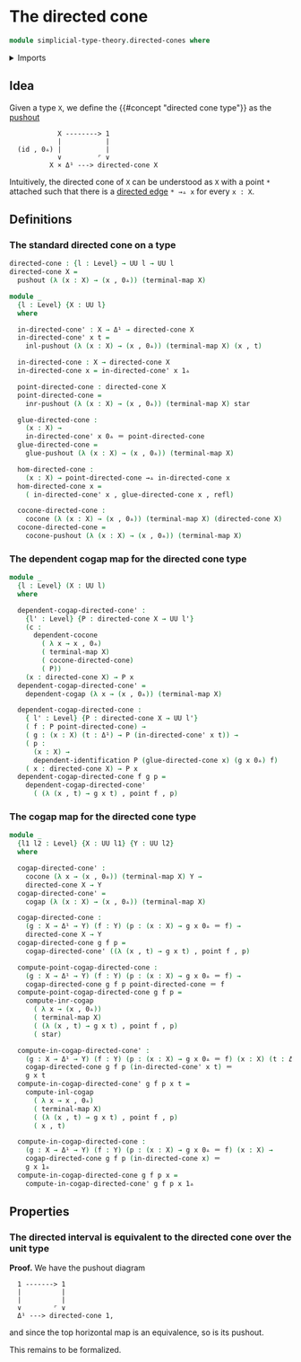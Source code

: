 # The directed cone

```agda
module simplicial-type-theory.directed-cones where
```

<details><summary>Imports</summary>

```agda
open import elementary-number-theory.natural-numbers

open import foundation.action-on-identifications-functions
open import foundation.booleans
open import foundation.cartesian-product-types
open import foundation.conjunction
open import foundation.coproduct-types
open import foundation.dependent-identifications
open import foundation.dependent-pair-types
open import foundation.disjunction
open import foundation.empty-types
open import foundation.equality-dependent-pair-types
open import foundation.equivalences
open import foundation.function-extensionality
open import foundation.function-types
open import foundation.functoriality-dependent-pair-types
open import foundation.homotopies
open import foundation.identity-types
open import foundation.propositions
open import foundation.retractions
open import foundation.sections
open import foundation.sets
open import foundation.subtypes
open import foundation.type-arithmetic-dependent-pair-types
open import foundation.unit-type
open import foundation.universe-levels

open import simplicial-type-theory.arrows
open import simplicial-type-theory.directed-edges
open import simplicial-type-theory.directed-interval-type I
open import simplicial-type-theory.inequality-directed-interval-type I

open import synthetic-homotopy-theory.cocones-under-spans
open import synthetic-homotopy-theory.dependent-cocones-under-spans
open import synthetic-homotopy-theory.joins-of-types
open import synthetic-homotopy-theory.pushouts
```

</details>

## Idea

Given a type `X`, we define the {{#concept "directed cone type"}} as the
[pushout](synthetic-homotopy-theory.pushouts.md)

```text
            X --------> 1
            |           |
  (id , 0▵) |           |
            ∨         ⌜ ∨
          X × Δ¹ ---> directed-cone X
```

Intuitively, the directed cone of `X` can be understood as `X` with a point `*`
attached such that there is a
[directed edge](simplicial-type-theory.directed-edges.md) `* →▵ x` for every
`x : X`.

## Definitions

### The standard directed cone on a type

```agda
directed-cone : {l : Level} → UU l → UU l
directed-cone X =
  pushout (λ (x : X) → (x , 0▵)) (terminal-map X)

module _
  {l : Level} {X : UU l}
  where

  in-directed-cone' : X → Δ¹ → directed-cone X
  in-directed-cone' x t =
    inl-pushout (λ (x : X) → (x , 0▵)) (terminal-map X) (x , t)

  in-directed-cone : X → directed-cone X
  in-directed-cone x = in-directed-cone' x 1▵

  point-directed-cone : directed-cone X
  point-directed-cone =
    inr-pushout (λ (x : X) → (x , 0▵)) (terminal-map X) star

  glue-directed-cone :
    (x : X) →
    in-directed-cone' x 0▵ ＝ point-directed-cone
  glue-directed-cone =
    glue-pushout (λ (x : X) → (x , 0▵)) (terminal-map X)

  hom-directed-cone :
    (x : X) → point-directed-cone →▵ in-directed-cone x
  hom-directed-cone x =
    ( in-directed-cone' x , glue-directed-cone x , refl)

  cocone-directed-cone :
    cocone (λ (x : X) → (x , 0▵)) (terminal-map X) (directed-cone X)
  cocone-directed-cone =
    cocone-pushout (λ (x : X) → (x , 0▵)) (terminal-map X)
```

### The dependent cogap map for the directed cone type

```agda
module _
  {l : Level} (X : UU l)
  where

  dependent-cogap-directed-cone' :
    {l' : Level} {P : directed-cone X → UU l'}
    (c :
      dependent-cocone
        ( λ x → x , 0▵)
        ( terminal-map X)
        ( cocone-directed-cone)
        ( P))
    (x : directed-cone X) → P x
  dependent-cogap-directed-cone' =
    dependent-cogap (λ x → (x , 0▵)) (terminal-map X)

  dependent-cogap-directed-cone :
    { l' : Level} {P : directed-cone X → UU l'}
    ( f : P point-directed-cone) →
    ( g : (x : X) (t : Δ¹) → P (in-directed-cone' x t)) →
    ( p :
      (x : X) →
      dependent-identification P (glue-directed-cone x) (g x 0▵) f)
    ( x : directed-cone X) → P x
  dependent-cogap-directed-cone f g p =
    dependent-cogap-directed-cone'
      ( (λ (x , t) → g x t) , point f , p)
```

### The cogap map for the directed cone type

```agda
module _
  {l1 l2 : Level} {X : UU l1} {Y : UU l2}
  where

  cogap-directed-cone' :
    cocone (λ x → (x , 0▵)) (terminal-map X) Y →
    directed-cone X → Y
  cogap-directed-cone' =
    cogap (λ (x : X) → (x , 0▵)) (terminal-map X)

  cogap-directed-cone :
    (g : X → Δ¹ → Y) (f : Y) (p : (x : X) → g x 0▵ ＝ f) →
    directed-cone X → Y
  cogap-directed-cone g f p =
    cogap-directed-cone' ((λ (x , t) → g x t) , point f , p)

  compute-point-cogap-directed-cone :
    (g : X → Δ¹ → Y) (f : Y) (p : (x : X) → g x 0▵ ＝ f) →
    cogap-directed-cone g f p point-directed-cone ＝ f
  compute-point-cogap-directed-cone g f p =
    compute-inr-cogap
      ( λ x → (x , 0▵))
      ( terminal-map X)
      ( (λ (x , t) → g x t) , point f , p)
      ( star)

  compute-in-cogap-directed-cone' :
    (g : X → Δ¹ → Y) (f : Y) (p : (x : X) → g x 0▵ ＝ f) (x : X) (t : Δ¹) →
    cogap-directed-cone g f p (in-directed-cone' x t) ＝
    g x t
  compute-in-cogap-directed-cone' g f p x t =
    compute-inl-cogap
      ( λ x → x , 0▵)
      ( terminal-map X)
      ( (λ (x , t) → g x t) , point f , p)
      ( x , t)

  compute-in-cogap-directed-cone :
    (g : X → Δ¹ → Y) (f : Y) (p : (x : X) → g x 0▵ ＝ f) (x : X) →
    cogap-directed-cone g f p (in-directed-cone x) ＝
    g x 1▵
  compute-in-cogap-directed-cone g f p x =
    compute-in-cogap-directed-cone' g f p x 1▵
```

## Properties

### The directed interval is equivalent to the directed cone over the unit type

**Proof.** We have the pushout diagram

```text
  1 -------> 1
  |          |
  |          |
  ∨        ⌜ ∨
  Δ¹ ---> directed-cone 1,
```

and since the top horizontal map is an equivalence, so is its pushout.

This remains to be formalized.
